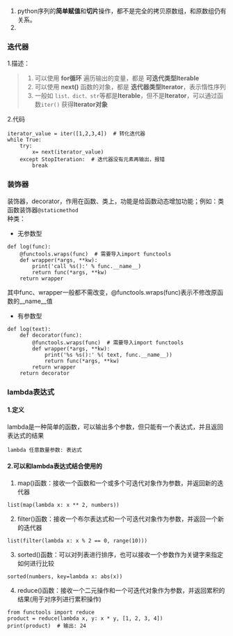 1. python序列的**简单赋值**和**切片**操作，都不是完全的拷贝原数组，和原数组仍有关系。
2. 

### 迭代器
1.描述：
> 1. 可以使用 **for循环** 遍历输出的变量，都是 **可迭代类型Iterable**
> 1. 可以使用 **next()** 函数的对象，都是 **迭代器类型Iterator**，表示惰性序列
> 1. 一般如 `list、dict、str`等都是**Iterable**，但不是**Iterator**，可以通过函数`iter()` 获得**Iterator对象**  

2.代码  
```
iterator_value = iter([1,2,3,4])  # 转化迭代器
while True:
    try:
        x= next(iterator_value)
    except StopIteration:  # 迭代器没有元素再输出，报错
        break
```

### 装饰器
装饰器，decorator，作用在函数、类上，功能是给函数动态增加功能；例如：类函数装饰器`@staticmethod`  
种类：
* 无参数型
```
def log(func):
    @functools.wraps(func)  # 需要导入import functools
    def wrapper(*args, **kw):
        print('call %s():' % func.__name__)
        return func(*args, **kw)
    return wrapper
```
其中func、wrapper一般都不需改变，@functools.wraps(func)表示不修改原函数的__name__值
* 有参数型
```
def log(text):
    def decorator(func):
        @functools.wraps(func)  # 需要导入import functools
        def wrapper(*args, **kw):
            print('%s %s():' %( text, func.__name__))
            return func(*args, **kw)
        return wrapper
    return decorator
```

### lambda表达式
#### 1.定义
lambda是一种简单的函数，可以输出多个参数，但只能有一个表达式，并且返回表达式的结果
```
lambda 任意数量参数: 表达式
```
#### 2.可以和lambda表达式结合使用的
1. map()函数：接收一个函数和一个或多个可迭代对象作为参数，并返回新的迭代器
```
list(map(lambda x: x ** 2, numbers))
```
2. filter()函数：接收一个布尔表达式和一个可迭代对象作为参数，并返回一个新的迭代器
```
list(filter(lambda x: x % 2 == 0, range(10)))
```
3. sorted()函数：可以对列表进行排序，也可以接收一个参数作为关键字来指定如何进行比较
```
sorted(numbers, key=lambda x: abs(x))
```
4. reduce()函数：接收一个二元操作和一个可迭代对象作为参数，并返回累积的结果(用于对序列进行累积操作)
```
from functools import reduce
product = reduce(lambda x, y: x * y, [1, 2, 3, 4])
print(product)  # 输出: 24
```